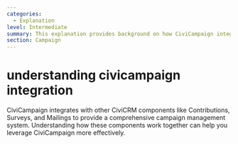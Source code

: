 ```yaml
---
categories:
  - Explanation
level: Intermediate
summary: This explanation provides background on how CiviCampaign integrates with other CiviCRM components to enhance campaign management.
section: Campaign
---
```


# understanding civicampaign integration
CiviCampaign integrates with other CiviCRM components like Contributions, Surveys, and Mailings to provide a comprehensive campaign management system. Understanding how these components work together can help you leverage CiviCampaign more effectively.
